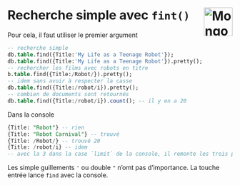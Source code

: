 # **Recherche simple avec `fint()`** <a href="../../"> <img src="https://github.com/MiKL5/devWeb/raw/master/Assets/Images/mongodb-ar21.svg" alt="MongoDB" align="right" height="64px"> </a>
Pour cela, il faut utiliser le premier argument
```sql
-- recherche simple
db.table.find({Title:'My Life as a Teenage Robot'});
db.table.find({Title:'My Life as a Teenage Robot'}).pretty();
-- rechercher les films avec robots en titre
b.table.find({Title:/Robot/}).pretty();
-- idem sans avoir à respecter la casse
db.table.find({Title:/robot/i}).pretty();
-- combien de documents sont retournés
db.table.find({Title:/robot/i}).count(); -- il y en a 20
```
Dans la console
```sql
{Title: "Robot"} -- rien
{Title: "Robot Carnival"} -- trouvé
{Title: /Robot/} -- trouvé 20
{Title: /robot/i} -- idem
-- avec la 3 dans la case `limit` de la console, il remonte les trois premiers
```
Les simple guillements `'` ou double `"` n’omt pas d’importance.
La touche entrée lance `find` avec la console.